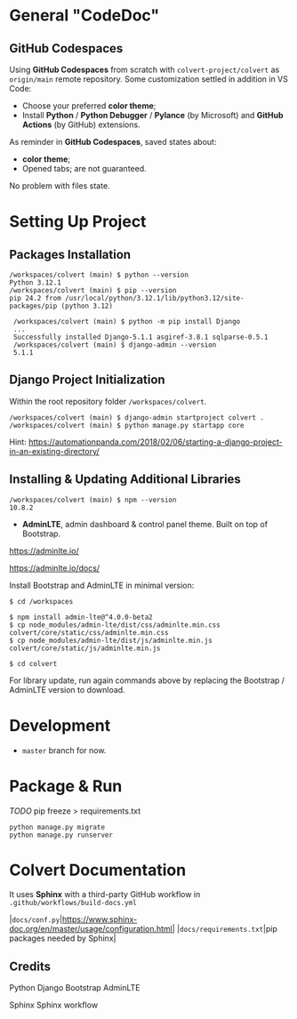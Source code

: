 # General "CodeDoc"

## GitHub Codespaces

Using **GitHub Codespaces** from scratch with ```colvert-project/colvert``` as ```origin/main``` remote repository. Some customization settled in addition in VS Code:
* Choose your preferred **color theme**;
* Install **Python** / **Python Debugger** / **Pylance** (by Microsoft) and **GitHub Actions** (by GitHub) extensions.

As reminder in **GitHub Codespaces**, saved states about:
* **color theme**;
* Opened tabs;
are not guaranteed.

No problem with files state.

# Setting Up Project

## Packages Installation

```shell
/workspaces/colvert (main) $ python --version
Python 3.12.1
/workspaces/colvert (main) $ pip --version
pip 24.2 from /usr/local/python/3.12.1/lib/python3.12/site-packages/pip (python 3.12)
```

```shell
 /workspaces/colvert (main) $ python -m pip install Django
 ...
 Successfully installed Django-5.1.1 asgiref-3.8.1 sqlparse-0.5.1
 /workspaces/colvert (main) $ django-admin --version
 5.1.1
```

## Django Project Initialization

Within the root repository folder ```/workspaces/colvert```.

```shell
/workspaces/colvert (main) $ django-admin startproject colvert .
/workspaces/colvert (main) $ python manage.py startapp core
```
Hint: <https://automationpanda.com/2018/02/06/starting-a-django-project-in-an-existing-directory/>

## Installing & Updating Additional Libraries

```shell
/workspaces/colvert (main) $ npm --version
10.8.2
```

* **AdminLTE**, admin dashboard & control panel theme. Built on top of Bootstrap.

<https://adminlte.io/>

<https://adminlte.io/docs/>

Install Bootstrap and AdminLTE in minimal version:
```shell
$ cd /workspaces

$ npm install admin-lte@^4.0.0-beta2
$ cp node_modules/admin-lte/dist/css/adminlte.min.css colvert/core/static/css/adminlte.min.css
$ cp node_modules/admin-lte/dist/js/adminlte.min.js colvert/core/static/js/adminlte.min.js

$ cd colvert
```
For library update, run again commands above by replacing the Bootstrap / AdminLTE version to download.

# Development

* `master` branch for now.

# Package & Run

_TODO_ pip freeze > requirements.txt

```shell
python manage.py migrate
python manage.py runserver
```

# Colvert Documentation

It uses **Sphinx** with a third-party GitHub workflow in `.github/workflows/build-docs.yml`

|`docs/conf.py`|https://www.sphinx-doc.org/en/master/usage/configuration.html|
|`docs/requirements.txt`|pip packages needed by Sphinx|
## Credits

Python
Django
Bootstrap
AdminLTE

Sphinx
Sphinx workflow